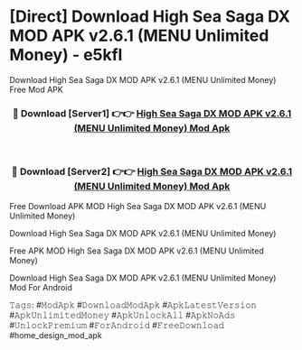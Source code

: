 # [Direct] Download High Sea Saga DX MOD APK v2.6.1 (MENU Unlimited Money) - e5kfl
Download High Sea Saga DX MOD APK v2.6.1 (MENU Unlimited Money) Free Mod APK

<div align="center">
<h3>🔴 Download [Server1] 👉👉 <a href="https://apk-comot.site?title=High_Sea_Saga_DX_MOD_APK_v2.6.1_(MENU_Unlimited_Money)">High Sea Saga DX MOD APK v2.6.1 (MENU Unlimited Money) Mod Apk</a></h3><br>

<h3>🔴 Download [Server2] 👉👉 <a href="https://apk-comot.site?title=High_Sea_Saga_DX_MOD_APK_v2.6.1_(MENU_Unlimited_Money)">High Sea Saga DX MOD APK v2.6.1 (MENU Unlimited Money) Mod Apk</a></h3>
</div>


Free Download APK MOD High Sea Saga DX MOD APK v2.6.1 (MENU Unlimited Money)

Download High Sea Saga DX MOD APK v2.6.1 (MENU Unlimited Money) 

Free APK MOD High Sea Saga DX MOD APK v2.6.1 (MENU Unlimited Money) 

Download High Sea Saga DX MOD APK v2.6.1 (MENU Unlimited Money) Mod For Android

𝚃𝚊𝚐𝚜: #𝙼𝚘𝚍𝙰𝚙𝚔 #𝙳𝚘𝚠𝚗𝚕𝚘𝚊𝚍𝙼𝚘𝚍𝙰𝚙𝚔 #𝙰𝚙𝚔𝙻𝚊𝚝𝚎𝚜𝚝𝚅𝚎𝚛𝚜𝚒𝚘𝚗 #𝙰𝚙𝚔𝚄𝚗𝚕𝚒𝚖𝚒𝚝𝚎𝚍𝙼𝚘𝚗𝚎𝚢 #𝙰𝚙𝚔𝚄𝚗𝚕𝚘𝚌𝚔𝙰𝚕𝚕 #𝙰𝚙𝚔𝙽𝚘𝙰𝚍𝚜 #𝚄𝚗𝚕𝚘𝚌𝚔𝙿𝚛𝚎𝚖𝚒𝚞𝚖 #𝙵𝚘𝚛𝙰𝚗𝚍𝚛𝚘𝚒𝚍 #𝙵𝚛𝚎𝚎𝙳𝚘𝚠𝚗𝚕𝚘𝚊𝚍 #home_design_mod_apk